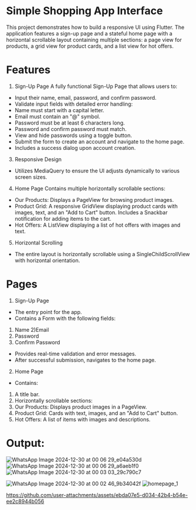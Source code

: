 
# Simple Shopping App Interface
This project demonstrates how to build a responsive UI using Flutter. The application features a sign-up page and a stateful home page with a horizontal scrollable layout containing multiple sections: a page view for products, a grid view for product cards, and a list view for hot offers.

# Features
1. Sign-Up Page
A fully functional Sign-Up Page that allows users to:
- Input their name, email, password, and confirm password.
-  Validate input fields with detailed error handling:
- Name must start with a capital letter.
- Email must contain an "@" symbol.
- Password must be at least 6 characters long.
- Password and confirm password must match.
- View and hide passwords using a toggle button.
- Submit the form to create an account and navigate to the home page.
- Includes a success dialog upon account creation.
3. Responsive Design
- Utilizes MediaQuery to ensure the UI adjusts dynamically to various screen sizes.
4. Home Page
Contains multiple horizontally scrollable sections:
- Our Products: Displays a PageView for browsing product images.
- Product Grid: A responsive GridView displaying product cards with images, text, and an "Add to Cart" button. Includes a Snackbar notification for adding items to the cart.
- Hot Offers: A ListView displaying a list of hot offers with images and text.
5. Horizontal Scrolling
- The entire layout is horizontally scrollable using a SingleChildScrollView with horizontal orientation.
# Pages
1. Sign-Up Page
- The entry point for the app.
- Contains a Form with the following fields:
1) Name
2)Email
3) Password
4) Confirm Password
- Provides real-time validation and error messages.
- After successful submission, navigates to the home page.
2. Home Page
- Contains:
1) A title bar.
2) Horizontally scrollable sections:
3) Our Products: Displays product images in a PageView.
4) Product Grid: Cards with text, images, and an "Add to Cart" button.
5) Hot Offers: A list of items with images and descriptions.
# Output:


![WhatsApp Image 2024-12-30 at 00 06 29_e04a530d](https://github.com/user-attachments/assets/ca113222-bce6-4b4a-9f0c-680dff5fd942)
![WhatsApp Image 2024-12-30 at 00 06 29_a6aeb1f0](https://github.com/user-attachments/assets/0fead678-d843-46c2-b493-a9f6c350645e)
![WhatsApp Image 2024-12-30 at 00 03 03_29c790c7](https://github.com/user-attachments/assets/c720a2cd-a609-490a-bd36-bfe1cb3afa92)



![WhatsApp Image 2024-12-30 at 00 02 46_9b34042f](https://github.com/user-attachments/assets/62fae952-47be-4cb3-9ec5-51f5ed5f3b5d)
![homepage_1](https://github.com/user-attachments/assets/8a8a1edf-281a-4f8f-80b7-b99d48f64e13)



https://github.com/user-attachments/assets/ebda07e5-d034-42b4-b54e-ee2c8944b056






